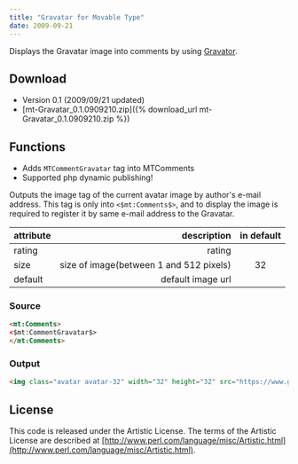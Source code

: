 ```yaml
---
title: "Gravatar for Movable Type"
date: 2009-09-21
---
```

Displays the Gravatar image into comments by using [Gravator](http://gravatar.com/).

## Download

* Version 0.1 (2009/09/21 updated)
 * [mt-Gravatar_0.1.0909210.zip]({% download_url mt-Gravatar_0.1.0909210.zip %})

## Functions

* Adds ``MTCommentGravatar`` tag into MTComments
* Supported php dynamic publishing!

Outputs the image tag of the current avatar image by author's e-mail address.
This tag is only into ``<$mt:Comments$>``, and to display the image is required to register it by same e-mail address to the Gravatar.

|attribute|description|in default|
|:-----------|------------:|:------------:|
|rating|rating||
|size|size of image(between 1 and 512 pixels)|32|
|default|default image url||

### Source

```html
<mt:Comments>
<$mt:CommentGravatar$>
</mt:Comments>
```

### Output

```html
<img class="avatar avatar-32" width="32" height="32" src="https://www.gravatar.com/avatar.php?gravatar_id=d7c1272e4d1025a72ecb8f052fb58c3d&amp;size=32" alt="makoto_kw"/>
```

## License

This code is released under the Artistic License.
The terms of the Artistic License are described at [http://www.perl.com/language/misc/Artistic.html](http://www.perl.com/language/misc/Artistic.html).